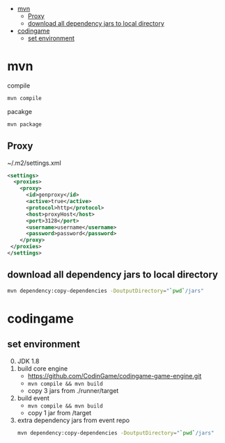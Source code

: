 [](...menustart)

- [mvn](#67c9500deb0863c5a8faa70b245d939d)
    - [Proxy](#f56ec2ab97d604832d90f6394e3f341f)
    - [download all dependency jars to local directory](#e042c2dceb644e0011dadcebdee7d5ca)
- [codingame](#2493f542e5fd965bb3eae545ed75a93f)
    - [set environment](#97e576d6033c8d1ede04911d1722cb4e)

[](...menuend)


<h2 id="67c9500deb0863c5a8faa70b245d939d"></h2>

# mvn

compile

```bash
mvn compile
```

pacakge 

```bash
mvn package
```

<h2 id="f56ec2ab97d604832d90f6394e3f341f"></h2>

## Proxy

~/.m2/settings.xml

```xml
<settings>
  <proxies>
    <proxy>
      <id>genproxy</id>
      <active>true</active>
      <protocol>http</protocol>
      <host>proxyHost</host>
      <port>3128</port>
      <username>username</username>
      <password>password</password>
    </proxy>
 </proxies>
</settings>
```


<h2 id="e042c2dceb644e0011dadcebdee7d5ca"></h2>

## download all dependency jars to local directory

```bash
mvn dependency:copy-dependencies -DoutputDirectory="`pwd`/jars"
```



<h2 id="2493f542e5fd965bb3eae545ed75a93f"></h2>

# codingame

<h2 id="97e576d6033c8d1ede04911d1722cb4e"></h2>

## set environment
0. JDK 1.8
1. build core engine
    - https://github.com/CodinGame/codingame-game-engine.git
    - `mvn compile && mvn build`
    - copy 3 jars from  ./runner/target
2. build event
    - `mvn compile && mvn build`
    - copy 1 jar from /target
3. extra dependency jars from event repo
    ```bash
    mvn dependency:copy-dependencies -DoutputDirectory="`pwd`/jars"
    ```

